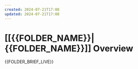 ```yaml
---
created: 2024-07-21T17:08
updated: 2024-07-21T17:08
---
```

# [[{{FOLDER_NAME}}|{{FOLDER_NAME}}]] Overview

{{FOLDER_BRIEF_LIVE}}

